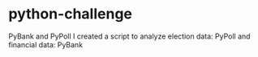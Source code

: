 # python-challenge

PyBank and PyPoll
  I created a script to analyze election data: PyPoll and financial data: PyBank
  
 
  
 
